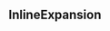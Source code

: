 ## InlineExpansion

<div>
  <inlineExpansion 
    collapsedText="Lorem ipsum dolor sit amet, consectetur adipiscing elit. Donec a diam lectus. Sed sit amet ipsum mauris." 
    expandedText="Lorem ipsum dolor sit amet, consectetur adipiscing elit. Donec a diam lectus. Sed sit amet ipsum mauris. Curabitur varius erat non lectus fermentum malesuada." />

  <inlineExpansion  
    collapsedText="This is some collapsed text." 
    expandedText="This is the expanded version of the text." />
</div>
